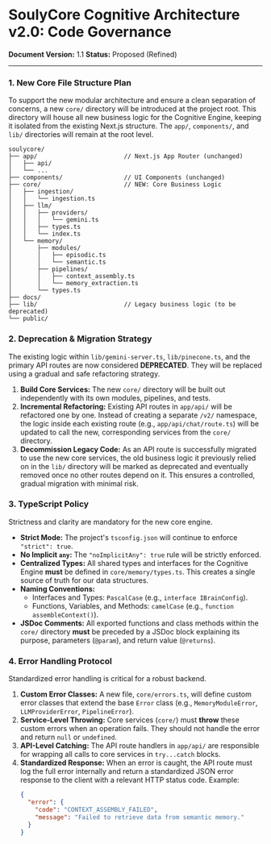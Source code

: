 
# SoulyCore Cognitive Architecture v2.0: Code Governance

**Document Version:** 1.1
**Status:** Proposed (Refined)

---

### 1. New Core File Structure Plan

To support the new modular architecture and ensure a clean separation of concerns, a new `core/` directory will be introduced at the project root. This directory will house all new business logic for the Cognitive Engine, keeping it isolated from the existing Next.js structure. The `app/`, `components/`, and `lib/` directories will remain at the root level.

```
soulycore/
├── app/                        // Next.js App Router (unchanged)
│   ├── api/
│   └── ...
├── components/                 // UI Components (unchanged)
├── core/                       // NEW: Core Business Logic
│   ├── ingestion/
│   │   └── ingestion.ts
│   ├── llm/
│   │   ├── providers/
│   │   │   └── gemini.ts
│   │   ├── types.ts
│   │   └── index.ts
│   └── memory/
│       ├── modules/
│       │   ├── episodic.ts
│       │   └── semantic.ts
│       ├── pipelines/
│       │   ├── context_assembly.ts
│       │   └── memory_extraction.ts
│       └── types.ts
├── docs/
├── lib/                        // Legacy business logic (to be deprecated)
└── public/
```

### 2. Deprecation & Migration Strategy

The existing logic within `lib/gemini-server.ts`, `lib/pinecone.ts`, and the primary API routes are now considered **DEPRECATED**. They will be replaced using a gradual and safe refactoring strategy.

1.  **Build Core Services:** The new `core/` directory will be built out independently with its own modules, pipelines, and tests.
2.  **Incremental Refactoring:** Existing API routes in `app/api/` will be refactored one by one. Instead of creating a separate `/v2/` namespace, the logic inside each existing route (e.g., `app/api/chat/route.ts`) will be updated to call the new, corresponding services from the `core/` directory.
3.  **Decommission Legacy Code:** As an API route is successfully migrated to use the new core services, the old business logic it previously relied on in the `lib/` directory will be marked as deprecated and eventually removed once no other routes depend on it. This ensures a controlled, gradual migration with minimal risk.

### 3. TypeScript Policy

Strictness and clarity are mandatory for the new core engine.

*   **Strict Mode:** The project's `tsconfig.json` will continue to enforce `"strict": true`.
*   **No Implicit `any`:** The `"noImplicitAny": true` rule will be strictly enforced.
*   **Centralized Types:** All shared types and interfaces for the Cognitive Engine **must** be defined in `core/memory/types.ts`. This creates a single source of truth for our data structures.
*   **Naming Conventions:**
    *   Interfaces and Types: `PascalCase` (e.g., `interface IBrainConfig`).
    *   Functions, Variables, and Methods: `camelCase` (e.g., `function assembleContext()`).
*   **JSDoc Comments:** All exported functions and class methods within the `core/` directory **must** be preceded by a JSDoc block explaining its purpose, parameters (`@param`), and return value (`@returns`).

### 4. Error Handling Protocol

Standardized error handling is critical for a robust backend.

1.  **Custom Error Classes:** A new file, `core/errors.ts`, will define custom error classes that extend the base `Error` class (e.g., `MemoryModuleError`, `LLMProviderError`, `PipelineError`).
2.  **Service-Level Throwing:** Core services (`core/`) must **throw** these custom errors when an operation fails. They should not handle the error and return `null` or `undefined`.
3.  **API-Level Catching:** The API route handlers in `app/api/` are responsible for wrapping all calls to core services in `try...catch` blocks.
4.  **Standardized Response:** When an error is caught, the API route must log the full error internally and return a standardized JSON error response to the client with a relevant HTTP status code. Example:
    ```json
    {
      "error": {
        "code": "CONTEXT_ASSEMBLY_FAILED",
        "message": "Failed to retrieve data from semantic memory."
      }
    }
    ```
